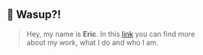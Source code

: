 ## 👋 Wasup?!

> Hey, my name is **Eric**. In this [link](https://ericviana.com.br) you can find more  <br/> about my work, what I do and who I am.




